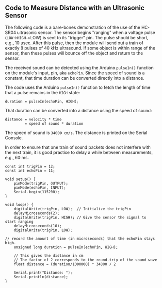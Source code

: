 ## Code to Measure Distance with an Ultrasonic Sensor ##

The following code is a bare-bones demonstration of the use
of the HC-SR04 ultrasonic sensor.  The sensor begins "ranging"
when a voltage pulse (`LOW`->`HIGH->`LOW) is sent to its
"trigger" pin.  The pulse should be short, e.g., 10 μsec.
After this pulse, then the module will send out a train of 
exactly 8 pulses of 40 kHz ultrasound.  If some object is 
within range of the sensor, then these pulses will bounce off 
the object and return to the sensor.  

The received sound can be detected using the Arduino `pulseIn()` 
function on the module's input, pin, aka `echoPin`.  Since the 
speed of sound is a constant,
that time duration can be converted directly into a distance.

The code uses the Arduino `pulseIn()` function to fetch the length of time 
that a pulse remains in the `HIGH` state:

    duration = pulseIn(echoPin, HIGH);

That duration can be converted into a distance using the speed of sound:

    distance = velocity * time
             = speed of sound * duration 

The speed of sound is `34000 cm/s`.  The distance is printed on the Serial Console.

In order to ensure that one train of sound packets does not interfere
with the next train, it is good practice to delay a while between
measurements, e.g., 60 ms.

    const int trigPin = 12;
    const int echoPin = 11;
    
    void setup() {
        pinMode(trigPin, OUTPUT); 
        pinMode(echoPin, INPUT); 
        Serial.begin(115200); 
    }
    
    void loop() {
        digitalWrite(trigPin, LOW);  // Initialize the trigPin
        delayMicroseconds(2);
        digitalWrite(trigPin, HIGH); // Give the sensor the signal to start ranging
        delayMicroseconds(10);
        digitalWrite(trigPin, LOW);
        
	// record the amount of time (in microseconds) that the echoPin stays high.
        unsigned long duration = pulseIn(echoPin, HIGH);  
        
        // This gives the distance in cm
        // The factor of 2 corresponds to the round-trip of the sound wave
        float distance = (duration/1000000) * 34000 / 2
    
        Serial.print("Distance: ");
        Serial.println(distance);
    }
    
